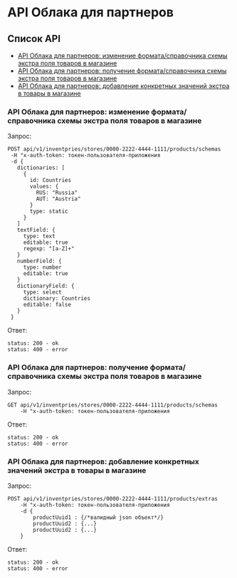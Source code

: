 # API Облака для партнеров

## Список API
* [API Облака для партнеров: изменение формата/справочника схемы экстра поля товаров в магазине](#001)
* [API Облака для партнеров: получение формата/справочника схемы экстра поля товаров в магазине](#002)
* [API Облака для партнеров: добавление конкретных значений экстра в товары в магазине](#003)

<a name="001"></a>
### API Облака для партнеров: изменение формата/справочника схемы экстра поля товаров в магазине

Запрос:
```
POST api/v1/inventpries/stores/0000-2222-4444-1111/products/schemas
 -H "x-auth-token: токен-пользователя-приложения
 -d {
   dictionaries: [
     {
       id: Countries
       values: {
         RUS: "Russia"
         AUT: "Austria" 
       }
       type: static
     }
   ]
   textField: {
     type: text
     editable: true
     regexp: "[a-Z]+"
   }
   numberField: {
     type: number
     editable: true
   }
   dictionaryField: {
     type: select
     dictionary: Countries
     editable: false
   }
 }	
```
Ответ:
```
status: 200 - ok
status: 400 - error
```

<a name="002"></a>
### API Облака для партнеров: получение формата/справочника схемы экстра поля товаров в магазине

Запрос:
```
GET api/v1/inventpries/stores/0000-2222-4444-1111/products/schemas
	-H "x-auth-token: токен-пользователя-приложения
```
Ответ:
```
status: 200 - ok
status: 400 - error
```

<a name="003"></a>
### API Облака для партнеров: добавление конкретных значений экстра в товары в магазине

Запрос:
```
POST api/v1/inventpries/stores/0000-2222-4444-1111/products/extras
	-H "x-auth-token: токен-пользователя-приложения
	-d {
		productUuid1 : {/*валидный json объект*/}
		productUuid2 : {...}
		productUuid2 : {...}
	}
```
Ответ:
```
status: 200 - ok
status: 400 - error
```
